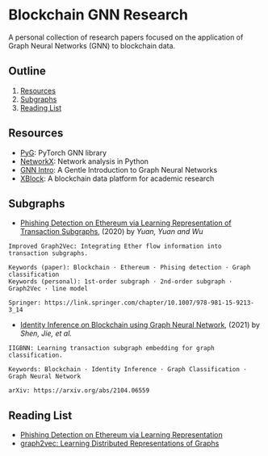 # Blockchain GNN Research

A personal collection of research papers focused on the application of Graph Neural Networks (GNN) to blockchain data.

## Outline
1. [Resources](#resources)
2. [Subgraphs](#subgraphs)
3. [Reading List](#reading-list)

## Resources <a name="resources"></a>
* [PyG](https://github.com/pyg-team/pytorch_geometric): PyTorch GNN library
* [NetworkX](https://networkx.org/documentation/stable/reference/introduction.html): Network analysis in Python
* [GNN Intro](https://distill.pub/2021/gnn-intro/): A Gentle Introduction to Graph Neural Networks
* [XBlock](http://xblock.pro/#/): A blockchain data platform for academic research

## Subgraphs <a name="subgraphs"></a>
* [Phishing Detection on Ethereum via Learning Representation of Transaction Subgraphs](https://github.com/christam96/Blockchain-GNN-Research/blob/main/Phishing%20Detection%20on%20Ethereum%20via%20Learning%20Representation%20of%20Transaction%20Subgraphs%20-%20Nov%202020.pdf), (2020) by *Yuan, Yuan and Wu*
```
Improved Graph2Vec: Integrating Ether flow information into transaction subgraphs.

Keywords (paper): Blockchain · Ethereum · Phising detection · Graph classification
Keywords (personal): 1st-order subgraph · 2nd-order subgraph · Graph2Vec · line model

Springer: https://link.springer.com/chapter/10.1007/978-981-15-9213-3_14
```
* [Identity Inference on Blockchain using Graph Neural Network](https://github.com/christam96/blockchain-gnn-research/blob/4cc7fa3b1e140a4c9942c8112a880938964010be/Identity%20Inference%20on%20Blockchain%20using%20Graph%20Neural%20Network%20-%20April%202021.pdf), (2021) by *Shen, Jie, et al.*
```
IIGBNN: Learning transaction subgraph embedding for graph classification.

Keywords: Blockchain · Identity Inference · Graph Classification · Graph Neural Network

arXiv: https://arxiv.org/abs/2104.06559
```

## Reading List <a name="reading-list"></a>
* [Phishing Detection on Ethereum via Learning Representation](https://link.springer.com/chapter/10.1007/978-981-15-9213-3_14)
* [graph2vec: Learning Distributed Representations of Graphs](https://arxiv.org/abs/1707.05005)
